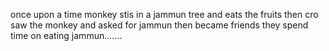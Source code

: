 once upon a time monkey stis in a jammun tree and eats the fruits then cro saw the monkey and asked for jammun then became friends they spend time on eating jammun.......
